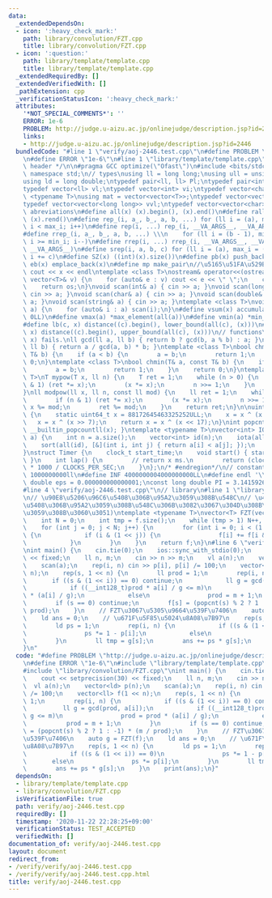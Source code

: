 ```yaml
---
data:
  _extendedDependsOn:
  - icon: ':heavy_check_mark:'
    path: library/convolution/FZT.cpp
    title: library/convolution/FZT.cpp
  - icon: ':question:'
    path: library/template/template.cpp
    title: library/template/template.cpp
  _extendedRequiredBy: []
  _extendedVerifiedWith: []
  _pathExtension: cpp
  _verificationStatusIcon: ':heavy_check_mark:'
  attributes:
    '*NOT_SPECIAL_COMMENTS*': ''
    ERROR: 1e-6
    PROBLEM: http://judge.u-aizu.ac.jp/onlinejudge/description.jsp?id=2446
    links:
    - http://judge.u-aizu.ac.jp/onlinejudge/description.jsp?id=2446
  bundledCode: "#line 1 \"verify/aoj-2446.test.cpp\"\n#define PROBLEM \"http://judge.u-aizu.ac.jp/onlinejudge/description.jsp?id=2446\"\
    \n#define ERROR \"1e-6\"\n#line 1 \"library/template/template.cpp\"\n/* #region\
    \ header */\n\n#pragma GCC optimize(\"Ofast\")\n#include <bits/stdc++.h>\nusing\
    \ namespace std;\n// types\nusing ll = long long;\nusing ull = unsigned long long;\n\
    using ld = long double;\ntypedef pair<ll, ll> Pl;\ntypedef pair<int, int> Pi;\n\
    typedef vector<ll> vl;\ntypedef vector<int> vi;\ntypedef vector<char> vc;\ntemplate\
    \ <typename T>\nusing mat = vector<vector<T>>;\ntypedef vector<vector<int>> vvi;\n\
    typedef vector<vector<long long>> vvl;\ntypedef vector<vector<char>> vvc;\n//\
    \ abreviations\n#define all(x) (x).begin(), (x).end()\n#define rall(x) (x).rbegin(),\
    \ (x).rend()\n#define rep_(i, a_, b_, a, b, ...) for (ll i = (a), max_i = (b);\
    \ i < max_i; i++)\n#define rep(i, ...) rep_(i, __VA_ARGS__, __VA_ARGS__, 0, __VA_ARGS__)\n\
    #define rrep_(i, a_, b_, a, b, ...) \\\n    for (ll i = (b - 1), min_i = (a);\
    \ i >= min_i; i--)\n#define rrep(i, ...) rrep_(i, __VA_ARGS__, __VA_ARGS__, 0,\
    \ __VA_ARGS__)\n#define srep(i, a, b, c) for (ll i = (a), max_i = (b); i < max_i;\
    \ i += c)\n#define SZ(x) ((int)(x).size())\n#define pb(x) push_back(x)\n#define\
    \ eb(x) emplace_back(x)\n#define mp make_pair\n//\u5165\u51FA\u529B\n#define print(x)\
    \ cout << x << endl\ntemplate <class T>\nostream& operator<<(ostream& os, const\
    \ vector<T>& v) {\n    for (auto& e : v) cout << e << \" \";\n    cout << endl;\n\
    \    return os;\n}\nvoid scan(int& a) { cin >> a; }\nvoid scan(long long& a) {\
    \ cin >> a; }\nvoid scan(char& a) { cin >> a; }\nvoid scan(double& a) { cin >>\
    \ a; }\nvoid scan(string& a) { cin >> a; }\ntemplate <class T>\nvoid scan(vector<T>&\
    \ a) {\n    for (auto& i : a) scan(i);\n}\n#define vsum(x) accumulate(all(x),\
    \ 0LL)\n#define vmax(a) *max_element(all(a))\n#define vmin(a) *min_element(all(a))\n\
    #define lb(c, x) distance((c).begin(), lower_bound(all(c), (x)))\n#define ub(c,\
    \ x) distance((c).begin(), upper_bound(all(c), (x)))\n// functions\n// gcd(0,\
    \ x) fails.\nll gcd(ll a, ll b) { return b ? gcd(b, a % b) : a; }\nll lcm(ll a,\
    \ ll b) { return a / gcd(a, b) * b; }\ntemplate <class T>\nbool chmax(T& a, const\
    \ T& b) {\n    if (a < b) {\n        a = b;\n        return 1;\n    }\n    return\
    \ 0;\n}\ntemplate <class T>\nbool chmin(T& a, const T& b) {\n    if (b < a) {\n\
    \        a = b;\n        return 1;\n    }\n    return 0;\n}\ntemplate <typename\
    \ T>\nT mypow(T x, ll n) {\n    T ret = 1;\n    while (n > 0) {\n        if (n\
    \ & 1) (ret *= x);\n        (x *= x);\n        n >>= 1;\n    }\n    return ret;\n\
    }\nll modpow(ll x, ll n, const ll mod) {\n    ll ret = 1;\n    while (n > 0) {\n\
    \        if (n & 1) (ret *= x);\n        (x *= x);\n        n >>= 1;\n       \
    \ x %= mod;\n        ret %= mod;\n    }\n    return ret;\n}\n\nuint64_t my_rand(void)\
    \ {\n    static uint64_t x = 88172645463325252ULL;\n    x = x ^ (x << 13);\n \
    \   x = x ^ (x >> 7);\n    return x = x ^ (x << 17);\n}\nint popcnt(ull x) { return\
    \ __builtin_popcountll(x); }\ntemplate <typename T>\nvector<int> IOTA(vector<T>\
    \ a) {\n    int n = a.size();\n    vector<int> id(n);\n    iota(all(id), 0);\n\
    \    sort(all(id), [&](int i, int j) { return a[i] < a[j]; });\n    return id;\n\
    }\nstruct Timer {\n    clock_t start_time;\n    void start() { start_time = clock();\
    \ }\n    int lap() {\n        // return x ms.\n        return (clock() - start_time)\
    \ * 1000 / CLOCKS_PER_SEC;\n    }\n};\n/* #endregion*/\n// constant\n#define inf\
    \ 1000000000ll\n#define INF 4000000004000000000LL\n#define endl '\\n'\nconst long\
    \ double eps = 0.000000000000001;\nconst long double PI = 3.141592653589793;\n\
    #line 4 \"verify/aoj-2446.test.cpp\"\n// library\n#line 1 \"library/convolution/FZT.cpp\"\
    \n// \u90E8\u5206\u96C6\u5408\u306B\u95A2\u3059\u308B\u548C\n// \u4E0A\u4F4D\u96C6\
    \u5408\u306B\u95A2\u3059\u308B\u548C\u306B\u3082\u3067\u304D\u308B\uFF08s->(1<<n)-1-s\u306B\
    \u3059\u308B\u3060\u3051)\ntemplate <typename T>\nvector<T> FZT(vector<T> f) {\n\
    \    int N = 0;\n    int tmp = f.size();\n    while (tmp > 1) N++, tmp /= 2;\n\
    \    for (int j = 0; j < N; j++) {\n        for (int i = 0; i < (1 << N); i++)\
    \ {\n            if (i & (1 << j)) {\n                f[i] += f[i & ~(1 << j)];\n\
    \            }\n        }\n    }\n    return f;\n}\n#line 6 \"verify/aoj-2446.test.cpp\"\
    \nint main() {\n    cin.tie(0);\n    ios::sync_with_stdio(0);\n    cout << setprecision(30)\
    \ << fixed;\n    ll n, m;\n    cin >> n >> m;\n    vl a(n);\n    vector<ld> p(n);\n\
    \    scan(a);\n    rep(i, n) cin >> p[i], p[i] /= 100;\n    vector<ll> f(1 <<\
    \ n);\n    rep(s, 1 << n) {\n        ll prod = 1;\n        rep(i, n) {\n     \
    \       if ((s & (1 << i)) == 0) continue;\n            ll g = gcd(prod, a[i]);\n\
    \            if ((__int128_t)prod * a[i] / g <= m)\n                prod = prod\
    \ * (a[i] / g);\n            else\n                prod = m + 1;\n        }\n\
    \        if (s == 0) continue;\n        f[s] = (popcnt(s) % 2 ? 1 : -1) * (m /\
    \ prod);\n    }\n    // FZT\u3067\u5305\u9664\u539F\u7406\n    auto g = FZT(f);\n\
    \    ld ans = 0;\n    // \u671F\u5F85\u5024\u8A08\u7B97\n    rep(s, 1 << n) {\n\
    \        ld ps = 1;\n        rep(i, n) {\n            if ((s & (1 << i)) == 0)\n\
    \                ps *= 1 - p[i];\n            else\n                ps *= p[i];\n\
    \        }\n        ll tmp = g[s];\n        ans += ps * g[s];\n    }\n    print(ans);\n\
    }\n"
  code: "#define PROBLEM \"http://judge.u-aizu.ac.jp/onlinejudge/description.jsp?id=2446\"\
    \n#define ERROR \"1e-6\"\n#include \"library/template/template.cpp\"\n// library\n\
    #include \"library/convolution/FZT.cpp\"\nint main() {\n    cin.tie(0);\n    ios::sync_with_stdio(0);\n\
    \    cout << setprecision(30) << fixed;\n    ll n, m;\n    cin >> n >> m;\n  \
    \  vl a(n);\n    vector<ld> p(n);\n    scan(a);\n    rep(i, n) cin >> p[i], p[i]\
    \ /= 100;\n    vector<ll> f(1 << n);\n    rep(s, 1 << n) {\n        ll prod =\
    \ 1;\n        rep(i, n) {\n            if ((s & (1 << i)) == 0) continue;\n  \
    \          ll g = gcd(prod, a[i]);\n            if ((__int128_t)prod * a[i] /\
    \ g <= m)\n                prod = prod * (a[i] / g);\n            else\n     \
    \           prod = m + 1;\n        }\n        if (s == 0) continue;\n        f[s]\
    \ = (popcnt(s) % 2 ? 1 : -1) * (m / prod);\n    }\n    // FZT\u3067\u5305\u9664\
    \u539F\u7406\n    auto g = FZT(f);\n    ld ans = 0;\n    // \u671F\u5F85\u5024\
    \u8A08\u7B97\n    rep(s, 1 << n) {\n        ld ps = 1;\n        rep(i, n) {\n\
    \            if ((s & (1 << i)) == 0)\n                ps *= 1 - p[i];\n     \
    \       else\n                ps *= p[i];\n        }\n        ll tmp = g[s];\n\
    \        ans += ps * g[s];\n    }\n    print(ans);\n}"
  dependsOn:
  - library/template/template.cpp
  - library/convolution/FZT.cpp
  isVerificationFile: true
  path: verify/aoj-2446.test.cpp
  requiredBy: []
  timestamp: '2020-11-22 22:28:25+09:00'
  verificationStatus: TEST_ACCEPTED
  verifiedWith: []
documentation_of: verify/aoj-2446.test.cpp
layout: document
redirect_from:
- /verify/verify/aoj-2446.test.cpp
- /verify/verify/aoj-2446.test.cpp.html
title: verify/aoj-2446.test.cpp
---
```

